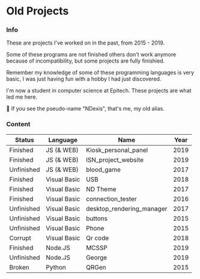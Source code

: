 # Old Projects

### Info

These are projects I've worked on in the past, from 2015 - 2019.

Some of these programs are not finished others don't work anymore because of incompatibility, but some projects are fully finishied.

Remember my knowledge of some of these programming languages is very basic, I was just having fun with a hobby I had just discovered.

I'm now a student in computer science at Epitech. These projects are what led me here.

:memo: If you see the pseudo-name "NDexis", that's me, my old alias.

### Content

|   Status   |    Language    |       Name                | Year |
|------------|----------------|---------------------------|------|
| Finished   | JS (& WEB)     | Kiosk_personal_panel      | 2019 |
| Finished   | JS (& WEB)     | ISN_project_website       | 2019 |
| Unfinished | JS (& WEB)     | blood_game                | 2017 |
| Finished   | Visual Basic   | USB                       | 2018 |
| Finished   | Visual Basic   | ND Theme                  | 2017 |
| Finished   | Visual Basic   | connection_tester         | 2016 |
| Unfinished | Visual Basic   | desktop_rendering_manager | 2017 |
| Unfinished | Visual Basic   | buttons                   | 2015 |
| Unfinished | Visual Basic   | Phone                     | 2015 |
| Corrupt    | Visual Basic   | Qr code                   | 2018 |
| Finished   | Node.JS        | MCSSP                     | 2019 |
| Unfinished | Node.JS        | George                    | 2019 |
| Broken     | Python         | QRGen                     | 2015 |
